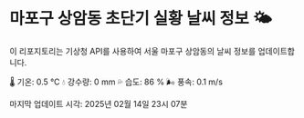 
# 마포구 상암동 초단기 실황 날씨 정보 🌤️

이 리포지토리는 기상청 API를 사용하여 서울 마포구 상암동의 날씨 정보를 업데이트합니다. 

🌡️ 기온: 0.5 ℃
💧 강수량: 0 mm
💦 습도: 86 %
🌬️ 풍속: 0.1 m/s

마지막 업데이트 시각: 2025년 02월 14일 23시 07분    

